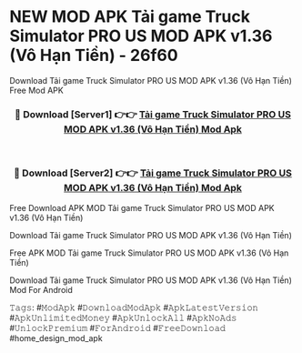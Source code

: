 # NEW MOD APK Tải game Truck Simulator PRO US MOD APK v1.36 (Vô Hạn Tiền) - 26f60
Download Tải game Truck Simulator PRO US MOD APK v1.36 (Vô Hạn Tiền) Free Mod APK

<div align="center">
<h3>🔴 Download [Server1] 👉👉 <a href="https://apk-comot.site?title=Tải_game_Truck_Simulator_PRO_US_MOD_APK_v1.36_(Vô_Hạn_Tiền)">Tải game Truck Simulator PRO US MOD APK v1.36 (Vô Hạn Tiền) Mod Apk</a></h3><br>

<h3>🔴 Download [Server2] 👉👉 <a href="https://apk-comot.site?title=Tải_game_Truck_Simulator_PRO_US_MOD_APK_v1.36_(Vô_Hạn_Tiền)">Tải game Truck Simulator PRO US MOD APK v1.36 (Vô Hạn Tiền) Mod Apk</a></h3>
</div>


Free Download APK MOD Tải game Truck Simulator PRO US MOD APK v1.36 (Vô Hạn Tiền)

Download Tải game Truck Simulator PRO US MOD APK v1.36 (Vô Hạn Tiền) 

Free APK MOD Tải game Truck Simulator PRO US MOD APK v1.36 (Vô Hạn Tiền) 

Download Tải game Truck Simulator PRO US MOD APK v1.36 (Vô Hạn Tiền) Mod For Android

𝚃𝚊𝚐𝚜: #𝙼𝚘𝚍𝙰𝚙𝚔 #𝙳𝚘𝚠𝚗𝚕𝚘𝚊𝚍𝙼𝚘𝚍𝙰𝚙𝚔 #𝙰𝚙𝚔𝙻𝚊𝚝𝚎𝚜𝚝𝚅𝚎𝚛𝚜𝚒𝚘𝚗 #𝙰𝚙𝚔𝚄𝚗𝚕𝚒𝚖𝚒𝚝𝚎𝚍𝙼𝚘𝚗𝚎𝚢 #𝙰𝚙𝚔𝚄𝚗𝚕𝚘𝚌𝚔𝙰𝚕𝚕 #𝙰𝚙𝚔𝙽𝚘𝙰𝚍𝚜 #𝚄𝚗𝚕𝚘𝚌𝚔𝙿𝚛𝚎𝚖𝚒𝚞𝚖 #𝙵𝚘𝚛𝙰𝚗𝚍𝚛𝚘𝚒𝚍 #𝙵𝚛𝚎𝚎𝙳𝚘𝚠𝚗𝚕𝚘𝚊𝚍 #home_design_mod_apk